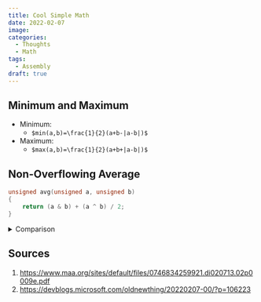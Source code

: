 ```yaml
---
title: Cool Simple Math
date: 2022-02-07
image:
categories:
  - Thoughts
  - Math
tags:
  - Assembly
draft: true
---
```


## Minimum and Maximum

- Minimum:
  - `$min(a,b)=\frac{1}{2}(a+b-|a-b|)$`
- Maximum:
  - `$max(a,b)=\frac{1}{2}(a+b+|a-b|)$`

## Non-Overflowing Average

```c
unsigned avg(unsigned a, unsigned b)
{
    return (a & b) + (a ^ b) / 2;
}
```

<details>

<summary>Comparison</summary>

There are a few common methods of finding an average. This section compares their pros and cons 😊

The organization is first outlining the function in C, then showing the MIPS assembly. The comments on each line of assembly is the cycles required to run that instruction.

```c
unsigned average1(unsigned a, unsigned b)
{
    return (a + b) / 2;
}

// lw      $3,8($fp)  # 5
// lw      $2,12($fp) # 5
// addu    $2,$3,$2   # 4
// srl     $2,$2,1    # 4
```

average1 has the shortest assembly but might overflow.

Cycles: 18

```c
unsigned average2(unsigned low, unsigned high)
{
    return low + (high - low) / 2;
}

// lw      $3,12($fp) # 5
// lw      $2,8($fp)  # 5
// subu    $2,$3,$2   # 4
// srl     $3,$2,1    # 4
// lw      $2,8($fp)  # 5
// addu    $2,$3,$2   # 4
```

average2 takes only 6 instructions to complete, but requires the correct order of arguments. It might be necessary to use a comparison. That would add 16 cycles which brings the total cycles to 43.

Cycles: 27

```c
unsigned average3(unsigned a, unsigned b)
{
    return (a / 2) + (b / 2) + (a & b & 1);
}

// lw      $2,8($fp)  # 5
// srl     $3,$2,1    # 4
// lw      $2,12($fp) # 5
// srl     $2,$2,1    # 4
// addu    $3,$3,$2   # 4
// lw      $4,8($fp)  # 5
// lw      $2,12($fp) # 5
// and     $2,$4,$2   # 4
// andi    $2,$2,0x1  # 3
// addu    $2,$3,$2   # 4
```

Interestingly, this solution performs the same as `average2`'s worst case.

Cycles: 43

```c
unsigned average4(unsigned a, unsigned b)
{
    return (a & b) + (a ^ b) / 2;
}

// lw      $3,8($fp)  # 5
// lw      $2,12($fp) # 5
// and     $3,$3,$2   # 4
// lw      $4,8($fp)  # 5
// lw      $2,12($fp) # 5
// xor     $2,$4,$2   # 4
// srl     $2,$2,1    # 4
// addu    $2,$3,$2   # 4
```

This is the best solution to avoid overflow. It takes twice as many cycles to complete, but minimizes the risk of pesky overflow bugs.

Cycles: 36

</details>

## Sources

1. https://www.maa.org/sites/default/files/0746834259921.di020713.02p0009e.pdf
2. https://devblogs.microsoft.com/oldnewthing/20220207-00/?p=106223
